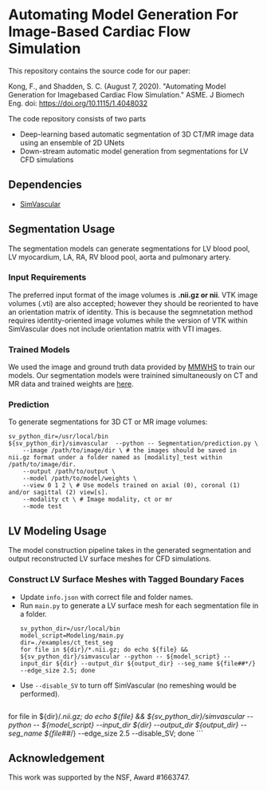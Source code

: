 # Automating Model Generation For Image-Based Cardiac Flow Simulation

This repository contains the source code for our paper:

Kong, F., and Shadden, S. C. (August 7, 2020). "Automating Model Generation for Imagebased Cardiac Flow Simulation." ASME. J Biomech Eng. doi: https://doi.org/10.1115/1.4048032

The code repository consists of two parts

* Deep-learning based automatic segmentation of 3D CT/MR image data using an ensemble of 2D UNets
* Down-stream automatic model generation from segmentations for LV CFD simulations 

## Dependencies

 * [SimVascular](https://github.com/SimVascular/SimVascular) 

## Segmentation Usage 

The segmentation models can generate segmentations for LV blood pool, LV myocardium, LA, RA, RV blood pool, aorta and pulmonary artery.
### Input Requirements
The preferred input format of the image volumes is **.nii.gz or nii**. VTK image volumes (.vti) are also accepted; however they should be reoriented to have an orientation matrix of identity. This is because the segmnetation method requires identity-oriented image volumes while the version of VTK within SimVascular does not include orientation matrix with VTI images. 

### Trained Models
We used the image and ground truth data provided by [MMWHS](http://www.sdspeople.fudan.edu.cn/zhuangxiahai/0/mmwhs/) to train our models. 
Our segmentation models were trainined simultaneously on CT and MR data and trained weights are [here](https://drive.google.com/open?id=162Xr5OezSZL-0K3aoYO7WnHWuGTEXkkj). 

### Prediction
To generate segmentations for 3D CT or MR image volumes:
```
sv_python_dir=/usr/local/bin
${sv_python_dir}/simvascular  --python -- Segmentation/prediction.py \
    --image /path/to/image/dir \ # the images should be saved in nii.gz format under a folder named as [modality]_test within /path/to/image/dir. 
    --output /path/to/output \
    --model /path/to/model/weights \
    --view 0 1 2 \ # Use models trained on axial (0), coronal (1) and/or sagittal (2) view[s].
    --modality ct \ # Image modality, ct or mr
    --mode test
```

## LV Modeling Usage

The model construction pipeline takes in the generated segmentation and output reconstructed LV surface meshes for CFD simulations. 

### Construct LV Surface Meshes with Tagged Boundary Faces
* Update `info.json` with correct file and folder names.
* Run `main.py` to generate a LV surface mesh for each segmentation file in a folder.   
    ```
    sv_python_dir=/usr/local/bin
    model_script=Modeling/main.py
    dir=./examples/ct_test_seg
    for file in ${dir}/*.nii.gz; do echo ${file} &&  ${sv_python_dir}/simvascular --python -- ${model_script} --input_dir ${dir} --output_dir ${output_dir} --seg_name ${file##*/} --edge_size 2.5; done
    ```
* Use `--disable_SV` to turn off SimVascular (no remeshing would be performed). 
    ```
for file in ${dir}/*.nii.gz; do echo ${file} &&  ${sv_python_dir}/simvascular --python -- ${model_script} --input_dir ${dir} --output_dir ${output_dir} --seg_name ${file##*/} --edge_size 2.5 --disable_SV; done
    ```
    
## Acknowledgement
This work was supported by the NSF, Award #1663747. 


